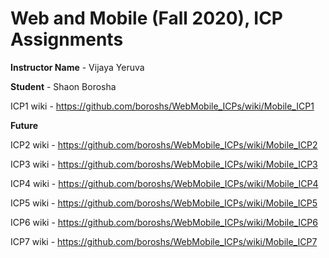 # Web and Mobile (Fall 2020), ICP Assignments

**Instructor Name** - Vijaya Yeruva

**Student** - Shaon Borosha

ICP1 wiki - https://github.com/boroshs/WebMobile_ICPs/wiki/Mobile_ICP1



**Future**

ICP2 wiki - https://github.com/boroshs/WebMobile_ICPs/wiki/Mobile_ICP2

ICP3 wiki - https://github.com/boroshs/WebMobile_ICPs/wiki/Mobile_ICP3

ICP4 wiki - https://github.com/boroshs/WebMobile_ICPs/wiki/Mobile_ICP4

ICP5 wiki - https://github.com/boroshs/WebMobile_ICPs/wiki/Mobile_ICP5

ICP6 wiki - https://github.com/boroshs/WebMobile_ICPs/wiki/Mobile_ICP6

ICP7 wiki - https://github.com/boroshs/WebMobile_ICPs/wiki/Mobile_ICP7